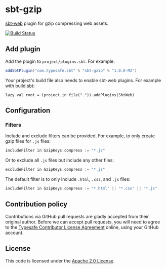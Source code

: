 sbt-gzip
==========

[sbt-web] plugin for gzip compressing web assets.

[![Build Status](https://travis-ci.org/sbt/sbt-gzip.png?branch=master)](https://travis-ci.org/sbt/sbt-gzip)


Add plugin
----------

Add the plugin to `project/plugins.sbt`. For example:

```scala
addSbtPlugin("com.typesafe.sbt" % "sbt-gzip" % "1.0.0-M2")
```

Your project's build file also needs to enable sbt-web plugins. For example with build.sbt:

    lazy val root = (project.in file(".")).addPlugins(SbtWeb)


Configuration
-------------

### Filters

Include and exclude filters can be provided. For example, to only create
gzip files for `.js` files:

```scala
includeFilter in GzipKeys.compress := "*.js"
```

Or to exclude all `.js` files but include any other files:

```scala
excludeFilter in GzipKeys.compress := "*.js"
```

The default filter is to only include `.html`, `.css`, and `.js` files:

```scala
includeFilter in GzipKeys.compress := "*.html" || "*.css" || "*.js"
```


Contribution policy
-------------------

Contributions via GitHub pull requests are gladly accepted from their original
author. Before we can accept pull requests, you will need to agree to the
[Typesafe Contributor License Agreement][cla] online, using your GitHub account.


License
-------

This code is licensed under the [Apache 2.0 License][apache].


[sbt-web]: https://github.com/sbt/sbt-web
[cla]: http://www.typesafe.com/contribute/cla
[apache]: http://www.apache.org/licenses/LICENSE-2.0.html
